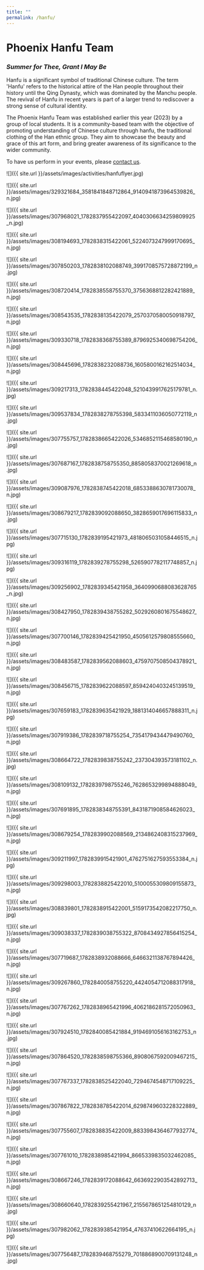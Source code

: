 ```yaml
---
title: ""
permalink: /hanfu/
---
```


# Phoenix Hanfu Team

### *Summer for Thee, Grant I May Be*

Hanfu is a significant symbol of traditional Chinese culture. The term 'Hanfu' refers to the historical attire of the Han people throughout their history until the Qing Dynasty, which was dominated by the Manchu people. The revival of Hanfu in recent years is part of a larger trend to rediscover a strong sense of cultural identity.

The Phoenix Hanfu Team was established earlier this year (2023) by a group of local students. It is a community-based team with the objective of promoting understanding of Chinese culture through hanfu, the traditional clothing of the Han ethnic group. They aim to showcase the beauty and grace of this art form, and bring greater awareness of its significance to the wider community. 

To have us perform in your events, please [contact us](http://pdxchinese.org/contact/).

![]({{ site.url }}/assets/images/activities/hanfuflyer.jpg)

![]({{ site.url }}/assets/images/329321684_3581841848712864_9140941873964539826_n.jpg)

![]({{ site.url }}/assets/images/307968021_1782837955422097_4040306634259809925_n.jpg)

![]({{ site.url }}/assets/images/308194693_1782838315422061_5224073247999170695_n.jpg)

![]({{ site.url }}/assets/images/307850203_1782838102088749_3991708575728872199_n.jpg)

![]({{ site.url }}/assets/images/308720414_1782838558755370_3756368812282421889_n.jpg)

![]({{ site.url }}/assets/images/308543535_1782838135422079_2570370580050918797_n.jpg)

![]({{ site.url }}/assets/images/309330718_1782838368755389_8796925340698754206_n.jpg)

![]({{ site.url }}/assets/images/308445696_1782838232088736_1605800162162514034_n.jpg)

![]({{ site.url }}/assets/images/309217313_1782838445422048_5210439917625179781_n.jpg)

![]({{ site.url }}/assets/images/309537834_1782838278755398_5833411036050772119_n.jpg)

![]({{ site.url }}/assets/images/307755757_1782838665422026_5346852115468580190_n.jpg)

![]({{ site.url }}/assets/images/307687167_1782838758755350_8858058370021269618_n.jpg)

![]({{ site.url }}/assets/images/309087976_1782838745422018_6853388630781730078_n.jpg)

![]({{ site.url }}/assets/images/308679217_1782839092088650_3828659017696115833_n.jpg)

![]({{ site.url }}/assets/images/307715130_1782839195421973_4818065031058446515_n.jpg)

![]({{ site.url }}/assets/images/309316119_1782839278755298_5265907782117748857_n.jpg)

![]({{ site.url }}/assets/images/309256902_1782839345421958_3640990688083628765_n.jpg)

![]({{ site.url }}/assets/images/308427950_1782839438755282_5029260801675548627_n.jpg)

![]({{ site.url }}/assets/images/307700146_1782839425421950_4505612579808555660_n.jpg)

![]({{ site.url }}/assets/images/308483587_1782839562088603_4759707508504378921_n.jpg)

![]({{ site.url }}/assets/images/308456715_1782839622088597_8594240403245139519_n.jpg)

![]({{ site.url }}/assets/images/307659183_1782839635421929_1881314046657888311_n.jpg)

![]({{ site.url }}/assets/images/307919386_1782839718755254_7354179434479490760_n.jpg)

![]({{ site.url }}/assets/images/308664722_1782839838755242_237304393573181102_n.jpg)

![]({{ site.url }}/assets/images/308109132_1782839798755246_7628653299894888049_n.jpg)

![]({{ site.url }}/assets/images/307691895_1782838348755391_8431871908584626023_n.jpg)

![]({{ site.url }}/assets/images/308679254_1782839902088569_2134862408315237969_n.jpg)

![]({{ site.url }}/assets/images/309211997_1782839915421901_4762751627593553384_n.jpg)

![]({{ site.url }}/assets/images/309298003_1782838825422010_5100055309809155873_n.jpg)

![]({{ site.url }}/assets/images/308839801_1782838915422001_5159173542082217750_n.jpg)

![]({{ site.url }}/assets/images/309038337_1782839038755322_8708434927856415254_n.jpg)

![]({{ site.url }}/assets/images/307719687_1782838932088666_6466321138767894426_n.jpg)

![]({{ site.url }}/assets/images/309267860_1782840058755220_4424054712088317918_n.jpg)

![]({{ site.url }}/assets/images/307767262_1782838965421996_4062186281572050963_n.jpg)

![]({{ site.url }}/assets/images/307924510_1782840085421884_9194691056163162753_n.jpg)

![]({{ site.url }}/assets/images/307864520_1782838598755366_8908067592009467215_n.jpg)

![]({{ site.url }}/assets/images/307767337_1782838525422040_7294674548717109225_n.jpg)

![]({{ site.url }}/assets/images/307867822_1782838785422014_6298749603228322889_n.jpg)

![]({{ site.url }}/assets/images/307755607_1782838835422009_8833984364677932774_n.jpg)

![]({{ site.url }}/assets/images/307761010_1782838985421994_8665339835032462085_n.jpg)

![]({{ site.url }}/assets/images/308667246_1782839172088642_6636922903542892713_n.jpg)

![]({{ site.url }}/assets/images/308660640_1782839255421967_2155678651254810129_n.jpg)

![]({{ site.url }}/assets/images/307982062_1782839385421954_47637410622664195_n.jpg)

![]({{ site.url }}/assets/images/307756487_1782839468755279_7018868900709131248_n.jpg)
